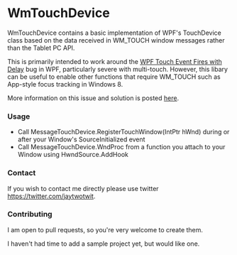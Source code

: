 # WmTouchDevice

WmTouchDevice contains a basic implementation of WPF's TouchDevice class based on the data received in WM_TOUCH window messages rather than the Tablet PC API.

This is primarily intended to work around the [WPF Touch Event Fires with Delay](https://connect.microsoft.com/VisualStudio/feedback/details/782456/wpf-touch-event-fires-with-delay) bug in WPF, particularly severe with multi-touch.  However, this libary can be useful to enable other functions that require WM_TOUCH such as App-style focus tracking in Windows 8.

More information on this issue and solution is posted [here](http://jayheu.lingohq.io/blog/archives/2015/07/25/multi-touch-and-wpf).

### Usage

* Call MessageTouchDevice.RegisterTouchWindow(IntPtr hWnd) during or after your Window's SourceInitialized event
* Call MessageTouchDevice.WndProc from a function you attach to your Window using HwndSource.AddHook

### Contact

If you wish to contact me directly please use twitter https://twitter.com/jaytwotwit.

### Contributing

I am open to pull requests, so you're very welcome to create them.

I haven't had time to add a sample project yet, but would like one.